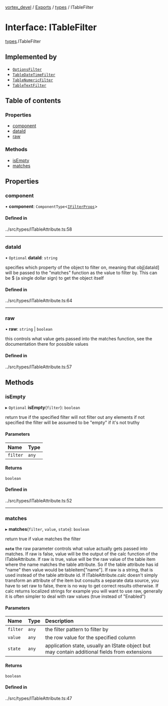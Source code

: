 [vortex_devel](../README.md) / [Exports](../modules.md) / [types](../modules/types.md) / ITableFilter

# Interface: ITableFilter

[types](../modules/types.md).ITableFilter

## Implemented by

- [`OptionsFilter`](../classes/OptionsFilter.md)
- [`TableDateTimeFilter`](../classes/TableDateTimeFilter.md)
- [`TableNumericFilter`](../classes/TableNumericFilter.md)
- [`TableTextFilter`](../classes/TableTextFilter.md)

## Table of contents

### Properties

- [component](types.ITableFilter.md#component)
- [dataId](types.ITableFilter.md#dataid)
- [raw](types.ITableFilter.md#raw)

### Methods

- [isEmpty](types.ITableFilter.md#isempty)
- [matches](types.ITableFilter.md#matches)

## Properties

### component

• **component**: `ComponentType`<[`IFilterProps`](types.IFilterProps.md)\>

#### Defined in

../src/types/ITableAttribute.ts:58

___

### dataId

• `Optional` **dataId**: `string`

specifies which property of the object to filter on, meaning that obj[dataId] will be passed
to the "matches" function as the value to filter by.
This can be $ (a single dollar sign) to get the object itself

#### Defined in

../src/types/ITableAttribute.ts:64

___

### raw

• **raw**: `string` \| `boolean`

this controls what value gets passed into the matches function, see the documentation there
for possible values

#### Defined in

../src/types/ITableAttribute.ts:57

## Methods

### isEmpty

▸ `Optional` **isEmpty**(`filter`): `boolean`

return true if the specified filter will not filter out any elements
if not specified the filter will be assumed to be "empty" if it's not truthy

#### Parameters

| Name | Type |
| :------ | :------ |
| `filter` | `any` |

#### Returns

`boolean`

#### Defined in

../src/types/ITableAttribute.ts:52

___

### matches

▸ **matches**(`filter`, `value`, `state`): `boolean`

return true if value matches the filter

**`note`** the raw parameter controls what value actually gets passed into matches. If raw is false,
      value will be the output of the calc function of the ITableAttribute.
      If raw is true, value will be the raw value of the table item where the name matches
      the table attribute. So if the table attribute has id "name" then value would be
      tableitem["name"]. If raw is a string, that is used instead of the table attribute id.
      If ITableAttribute.calc doesn't simply transform an attribute of the item but consults
      a separate data source, you have to set raw to false, there is no way to get correct
      results otherwise.
      If calc returns localized strings for example you will want to use raw, generally it
      is often simpler to deal with raw values (true instead of "Enabled")

#### Parameters

| Name | Type | Description |
| :------ | :------ | :------ |
| `filter` | `any` | the filter pattern to filter by |
| `value` | `any` | the row value for the specified column |
| `state` | `any` | application state, usually an IState object but may contain additional fields              from extensions |

#### Returns

`boolean`

#### Defined in

../src/types/ITableAttribute.ts:47
